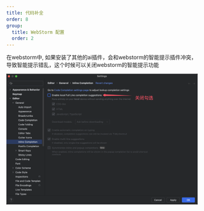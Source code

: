 ```yaml
---
title: 代码补全
order: 8
group:
  title: WebStorm 配置
  order: 2
---
```


在webstorm中, 如果安装了其他的ai插件，会和webstorm的智能提示插件冲突，导致智能提示错乱，这个时候可以关闭webstorm的智能提示功能

![](./images/suggestions.png)
